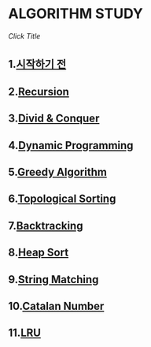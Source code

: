 # ALGORITHM STUDY 
###### Click Title
## 1.[시작하기 전](https://github.com/rim0621/Algorithm-study/tree/master/1.begin)
## 2.[Recursion](https://github.com/rim0621/Algorithm-study/tree/master/2.Recursion)
## 3.[Divid & Conquer](https://github.com/rim0621/Algorithm-study/tree/master/3.Divid%26Conquer)
## 4.[Dynamic Programming](https://github.com/rim0621/Algorithm-study/tree/master/4.DynamicProgramming)
## 5.[Greedy Algorithm](https://github.com/rim0621/Algorithm-study/tree/master/5.Greedy)
## 6.[Topological Sorting](https://github.com/rim0621/Algorithm-study/tree/master/6.TopologicalSorting)
## 7.[Backtracking](https://github.com/rim0621/Algorithm-study/tree/master/7.Backtracking)
## 8.[Heap Sort](https://github.com/rim0621/Algorithm-study/tree/master/8.Heap)
## 9.[String Matching](https://github.com/rim0621/Algorithm-study/tree/master/9.StringMatch)
## 10.[Catalan Number](https://github.com/rim0621/Algorithm-study/tree/master/10.CatalanNumber)
## 11.[LRU](https://github.com/rim0621/Algorithm-study/tree/master/11.LRU)
